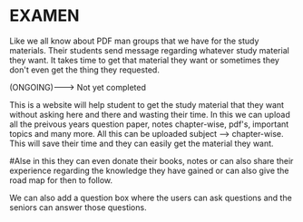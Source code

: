# EXAMEN
Like we all know about PDF man groups that we have for the study materials. Their students send message regarding whatever study material they want. It takes time to get that material they want or sometimes they don't even get the thing they requested.

(ONGOING)---> Not yet completed

This is a website will help student to get the study material that they want without asking here and there and wasting their time. 
In this we can upload all the preivous years question paper, notes chapter-wise, pdf's, important topics and many more. All this can be uploaded subject --> chapter-wise.
This will save their time and they can easily get the material they want.

#Alse in this they can even donate their books, notes or can also share their experience regarding the knowledge they have gained or can also give the road map for then to follow.

We can also add a question box where the users can ask questions and the seniors can answer those questions.
